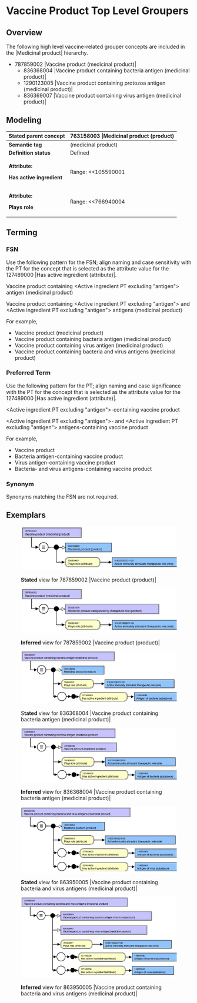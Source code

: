 # Vaccine Product Top Level Groupers

## Overview

The following high level vaccine-related grouper concepts are included in the |Medicinal product| hierarchy.

* 787859002 |Vaccine product (medicinal product)|
  * 836368004 |Vaccine product containing bacteria antigen (medicinal product)|
  * 1290123005 |Vaccine product containing protozoa antigen (medicinal product)|
  * 836369007 |Vaccine product containing virus antigen (medicinal product)|

## Modeling

| **Stated parent concept**                                                       | 763158003 \|Medicinal product (product)                                                                                                                                                                                                                                                                                   |
| ------------------------------------------------------------------------------- | ------------------------------------------------------------------------------------------------------------------------------------------------------------------------------------------------------------------------------------------------------------------------------------------------------------------------- |
| **Semantic tag**                                                                | (medicinal product)                                                                                                                                                                                                                                                                                                       |
| **Definition status**                                                           | Defined                                                                                                                                                                                                                                                                                                                   |
| <p><strong>Attribute:</strong></p><p><strong>Has active ingredient</strong></p> | <p>Range: &#x3C;&#x3C;105590001 |Substance (substance)|</p><p>Cardinality: 0..*</p><p><em>Exception:  Top level grouper 787859002 |Vaccine product (medicinal product)| does not have a Has active ingredient (attribute).</em></p>                                                                                       |
| <p><strong>Attribute:</strong></p><p><strong>Plays role</strong></p>            | <p>Range: &#x3C;&#x3C;766940004 |Role (role)|</p><p>Cardinality: 0..*</p><ul><li>While the allowed range is broader, top level vaccine-related grouper concepts should have one and only one Plays role (attribute) with attribute value = 318331000221102 |Active immunity stimulant therapeutic role (role)|.</li></ul> |

## Terming

### FSN

Use the following pattern for the FSN; align naming and case sensitivity with the PT for the concept that is selected as the attribute value for the 127489000 |Has active ingredient (attribute)|.

Vaccine product containing \<Active ingredient PT excluding "antigen"> antigen (medicinal product)

Vaccine product containing \<Active ingredient PT excluding "antigen"> and \<Active ingredient PT excluding "antigen"> antigens (medicinal product)

For example,

* Vaccine product (medicinal product)
* Vaccine product containing bacteria antigen (medicinal product)
* Vaccine product containing virus antigen (medicinal product)
* Vaccine product containing bacteria and virus antigens (medicinal product)

### Preferred Term

Use the following pattern for the PT; align naming and case significance with the PT for the concept that is selected as the attribute value for the 127489000 |Has active ingredient (attribute)|.

\<Active ingredient PT excluding "antigen">-containing vaccine product

\<Active ingredient PT excluding "antigen">- and \<Active ingredient PT excluding "antigen"> antigens-containing vaccine product

For example,

* Vaccine product
* Bacteria antigen-containing vaccine product
* Virus antigen-containing vaccine product
* Bacteria- and virus antigens-containing vaccine product

### Synonym

Synonyms matching the FSN are not required.

## Exemplars

<figure><img src="../../../../../../.gitbook/assets/image (43).png" alt=""><figcaption><p><strong>Stated</strong> view for 787859002 |Vaccine product (product)|</p></figcaption></figure>

<figure><img src="../../../../../../.gitbook/assets/image (44).png" alt=""><figcaption><p><strong>Inferred</strong> view for 787859002 |Vaccine product (product)|</p></figcaption></figure>

<figure><img src="../../../../../../.gitbook/assets/image (45).png" alt=""><figcaption><p>S<strong>tated</strong> view for 836368004 |Vaccine product containing bacteria antigen (medicinal product)|</p></figcaption></figure>

<figure><img src="../../../../../../.gitbook/assets/image (46).png" alt=""><figcaption><p><strong>Inferred</strong> view for 836368004 |Vaccine product containing bacteria antigen (medicinal product)|</p></figcaption></figure>

<figure><img src="../../../../../../.gitbook/assets/image (47).png" alt=""><figcaption><p><strong>Stated</strong> view for 863950005 |Vaccine product containing bacteria and virus antigens (medicinal product)|</p></figcaption></figure>

<figure><img src="../../../../../../.gitbook/assets/image (48).png" alt=""><figcaption><p><strong>Inferred</strong> view for 863950005 |Vaccine product containing bacteria and virus antigens (medicinal product)|</p></figcaption></figure>

<figure><img src="../../../../../../authoring/pharmaceutical-and-biologic-product/images/174690909.png" alt=""><figcaption></figcaption></figure>
